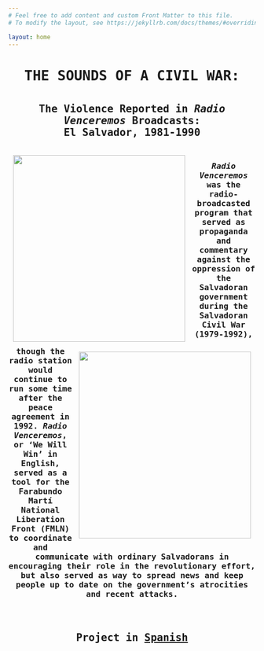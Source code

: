 ```yaml
---
# Feel free to add content and custom Front Matter to this file.
# To modify the layout, see https://jekyllrb.com/docs/themes/#overriding-theme-defaults

layout: home
---
```

<center><tt><h1><b>THE SOUNDS OF A CIVIL WAR:</b><h1>
<h2>The Violence Reported in <i>Radio Venceremos</i> Broadcasts: 
<br>
El Salvador, 1981-1990
<br> 
  <br>
<img style="padding: 10px;" align="left" width="350" height="380" src="https://github.com/lgsump/english-radio-venceremos/assets/164957215/8f8dcb16-2e4f-4c55-a46b-3b37ddf11d20"><img style="padding: 10px;" align="right" width="350" height="380" src="https://github.com/lgsump/english-radio-venceremos/assets/164957215/afce29c6-a6c6-4e83-942f-5cd591802961"><h3><b><i>Radio Venceremos</i></b> was the radio-broadcasted program that served as propaganda and commentary against the oppression of the Salvadoran government during the Salvadoran Civil War (1979-1992), though the radio station would continue to run some time after the peace agreement in 1992. <i>Radio Venceremos</i>, or ‘We Will Win’ in English, served as a tool for the Farabundo Martí National Liberation Front (FMLN) to coordinate and communicate with ordinary Salvadorans in encouraging their role in the revolutionary effort, but also served as way to spread news and keep people up to date on the government’s atrocities and recent attacks.
  <br>
  <br>
<br>
<h2>Project in <a href="https://lgsump.github.io/espanol-radio-venceremos/">Spanish</a></h2>
<br>

